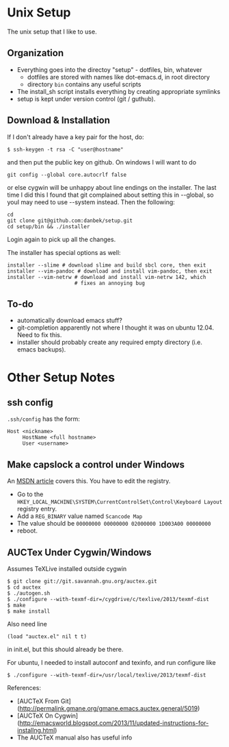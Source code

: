 Unix Setup
==========

The unix setup that I like to use.

Organization
------------

* Everything goes into the directoy "setup" - dotfiles, bin, whatever
  * dotfiles are stored with names like dot-emacs.d, in root directory
  * directory `bin` contains any useful scripts
* The install_sh script installs everything by creating appropriate symlinks
* setup is kept under version control (git / guthub).

Download & Installation
-----------------------
If I don't already have a key pair for the host, do:

    $ ssh-keygen -t rsa -C "user@hostname"

and then put the public key on github. On windows I will want to do

    git config --global core.autocrlf false
    
or else cygwin will be unhappy about line endings on the installer. The last
time I did this I found that git complained about setting this in --global,
so youI may need to use --system instead.  Then the following:

    cd
    git clone git@github.com:danbek/setup.git
    cd setup/bin && ./installer

Login again to pick up all the changes.

The installer has special options as well:

    installer --slime # download slime and build sbcl core, then exit
    installer --vim-pandoc # download and install vim-pandoc, then exit
    installer --vim-netrw # download and install vim-netrw 142, which
                          # fixes an annoying bug

To-do
-----
* automatically download emacs stuff?
* git-completion apparently not where I thought it was on ubuntu 12.04. Need to fix this.
* installer should probably create any required empty directory (i.e. emacs backups).

Other Setup Notes
=================

ssh config
----------
`.ssh/config` has the form:

    Host <nickname>
         HostName <full hostname>
         User <username>

Make capslock a control under Windows
-------------------------------------

An [MSDN article][msdn] covers this. You have to edit the registry.

* Go to the `HKEY_LOCAL_MACHINE\SYSTEM\CurrentControlSet\Control\Keyboard Layout` registry entry.
* Add a `REG_BINARY` value named `Scancode Map`
* The value should be `00000000 00000000 02000000 1D003A00 00000000`
* reboot.

[msdn]: http://msdn.microsoft.com/en-us/library/windows/hardware/gg463447.aspx

AUCTex Under Cygwin/Windows
---------------------------

Assumes TeXLive installed outside cygwin

    $ git clone git://git.savannah.gnu.org/auctex.git
    $ cd auctex
    $ ./autogen.sh
    $ ./configure --with-texmf-dir=/cygdrive/c/texlive/2013/texmf-dist
    $ make
    $ make install

Also need line

    (load "auctex.el" nil t t)

in init.el, but this should already be there.

For ubuntu, I needed to install autoconf and texinfo, and run
configure like

    $ ./configure --with-texmf-dir=/usr/local/texlive/2013/texmf-dist


References:

* [AUCTeX From Git] (http://permalink.gmane.org/gmane.emacs.auctex.general/5019)
* [AUCTeX On Cygwin] (http://emacsworld.blogspot.com/2013/11/updated-instructions-for-installng.html)
* The AUCTeX manual also has useful info
 

